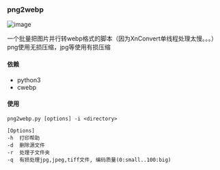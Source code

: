 ### png2webp
![image](https://github.com/hr3lxphr6j/png2webp/raw/master/screenshot.png)

一个批量把图片并行转webp格式的脚本（因为XnConvert单线程处理太慢。。。）   
png使用无损压缩，jpg等使用有损压缩
#### 依赖
- python3
- cwebp
#### 使用
```
png2webp.py [options] -i <directory>

[Options]
-h  打印帮助
-d  删除源文件
-r  处理子文件夹
-q  有损处理jpg,jpeg,tiff文件, 编码质量(0:small..100:big)
```